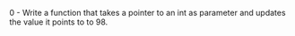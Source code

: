 0 - Write a function that takes a pointer to an int as parameter and updates the value it points to to 98.